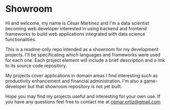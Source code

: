 # Showroom

Hi and welcome, my name is César Martínez and I'm a data scientist becoming web developer interested in using backend and frontend frameworks to build web applications integrated with data science functionalities. 

This is a readme-only repo intended as a showroom for my development projects. I'll be specificating which languages and frameworks were used for each one. Each project element will include a brief description and a link to its source code repository. 

My projects cover applications in domain areas I find interesting such as productivity enhancement and financial administration. I'm also a game-developer but that showroom repository is not yet built. 

Hope you may find my projects useful and interesting for your own use.
If you have any questions feel free to contact me at [cemar.ortiz@gmail.com](cemar.ortiz@gmail.com) 

